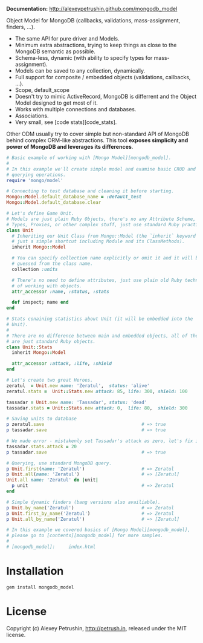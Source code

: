 **Documentation:** http://alexeypetrushin.github.com/mongodb_model

Object Model for MongoDB (callbacks, validations, mass-assignment, finders, ...).

- The same API for pure driver and Models.
- Minimum extra abstractions, trying to keep things as close to the MongoDB semantic as possible.
- Schema-less, dynamic (with ability to specify types for mass-assignment).
- Models can be saved to any collection, dynamically.
- Full support for composite / embedded objects (validations, callbacks, ...).
- Scope, default_scope
- Doesn't try to mimic ActiveRecord, MongoDB is differrent and the Object Model designed to get most of it.
- Works with multiple connections and databases.
- Associations.
- Very small, see [code stats][code_stats].

Other ODM usually try to cover simple but non-standard API of MongoDB behind complex ORM-like abstractions. This tool **exposes simplicity and power of MongoDB and leverages its differences**.

``` ruby
# Basic example of working with [Mongo Model][mongodb_model].
#
# In this example we'll create simple model and examine basic CRUD and
# querying operations.
require 'mongo/model'

# Connecting to test database and cleaning it before starting.
Mongo::Model.default_database_name = :default_test
Mongo::Model.default_database.clear

# Let's define Game Unit.
# Models are just plain Ruby Objects, there's no any Attribute Scheme,
# Types, Proxies, or other complex stuff, just use standard Ruby practices.
class Unit
  # Inheriting our Unit Class from Mongo::Model (the `inherit` keyword is
  # just a simple shortcut including Module and its ClassMethods).
  inherit Mongo::Model

  # You can specify collection name explicitly or omit it and it will be
  # guessed from the class name.
  collection :units

  # There's no need to define attributes, just use plain old Ruby technics to
  # of working with objects.
  attr_accessor :name, :status, :stats

  def inspect; name end
end

# Stats conaining statistics about Unit (it will be embedded into the
# Unit).
#
# There are no difference between main and embedded objects, all of them
# are just standard Ruby objects.
class Unit::Stats
  inherit Mongo::Model

  attr_accessor :attack, :life, :shield
end

# Let's create two great Heroes.
zeratul  = Unit.new name: 'Zeratul',  status: 'alive'
zeratul.stats =  Unit::Stats.new attack: 85, life: 300, shield: 100

tassadar = Unit.new name: 'Tassadar', status: 'dead'
tassadar.stats = Unit::Stats.new attack: 0,  life: 80,  shield: 300

# Saving units to database
p zeratul.save                                    # => true
p tassadar.save                                   # => true

# We made error - mistakenly set Tassadar's attack as zero, let's fix it.
tassadar.stats.attack = 20
p tassadar.save                                   # => true

# Querying, use standard MongoDB query.
p Unit.first(name: 'Zeratul')                     # => Zeratul
p Unit.all(name: 'Zeratul')                       # => [Zeratul]
Unit.all name: 'Zeratul' do |unit|
  p unit                                          # => Zeratul
end

# Simple dynamic finders (bang versions also availiable).
p Unit.by_name('Zeratul')                         # => Zeratul
p Unit.first_by_name('Zeratul')                   # => Zeratul
p Unit.all_by_name('Zeratul')                     # => [Zeratul]

# In this example we covered basics of [Mongo Model][mongodb_model],
# please go to [contents][mongodb_model] for more samples.
#
# [mongodb_model]:     index.html
```

# Installation

``` bash
gem install mongodb_model
```

# License

Copyright (c) Alexey Petrushin, http://petrush.in, released under the MIT license.